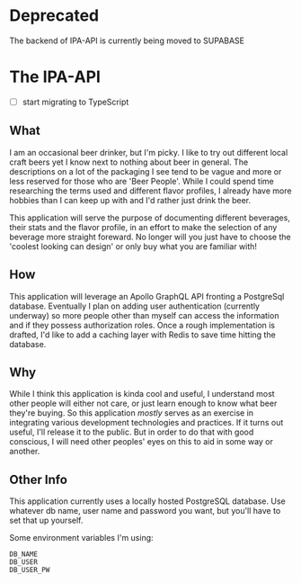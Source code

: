 # Deprecated
The backend of IPA-API is currently being moved to SUPABASE

# The IPA-API
- [ ] start migrating to TypeScript

## What

I am an occasional beer drinker, but I'm picky. I like to try out different local craft beers yet I know next to nothing about beer in general. The descriptions on a lot of the packaging I see tend to be vague and more or less reserved for those who are 'Beer People'. While I could spend time researching the terms used and different flavor profiles, I already have more hobbies than I can keep up with and I'd rather just drink the beer.

This application will serve the purpose of documenting different beverages, their stats and the flavor profile, in an effort to make the selection of any beverage more straight foreward. No longer will you just have to choose the 'coolest looking can design' or only buy what you are familiar with!

## How

This application will leverage an Apollo GraphQL API fronting a PostgreSql database. Eventually I plan on adding user authentication (currently underway) so more people other than myself can access the information and if they possess authorization roles. Once a rough implementation is drafted, I'd like to add a caching layer with Redis to save time hitting the database.

## Why

While I think this application is kinda cool and useful, I understand most other people will either not care, or just learn enough to know what beer they're buying. So this application _mostly_ serves as an exercise in integrating various development technologies and practices. If it turns out useful, I'll release it to the public. But in order to do that with good conscious, I will need other peoples' eyes on this to aid in some way or another.

## Other Info

This application currently uses a locally hosted PostgreSQL database. Use whatever db name, user name and password you want, but you'll have to set that up yourself.

Some environment variables I'm using:
```
DB_NAME
DB_USER
DB_USER_PW
```
 
